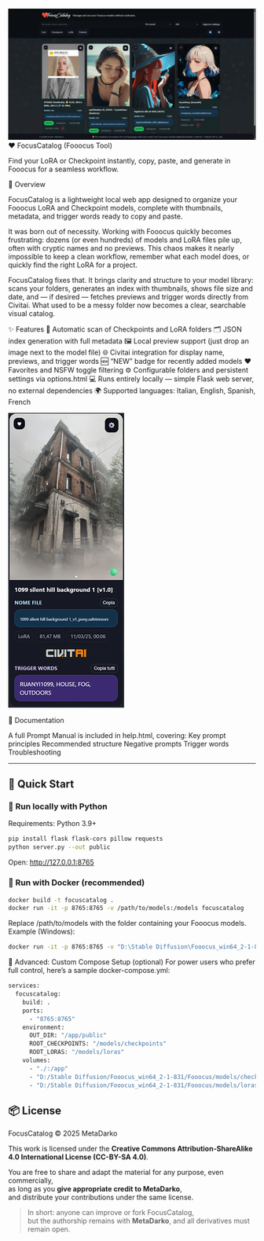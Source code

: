 ![FocusCatalog Screenshot](public/sample1.jpg)
❤️ FocusCatalog (Fooocus Tool)

Find your LoRA or Checkpoint instantly, copy, paste, and generate in Fooocus for a seamless workflow.

🧭 Overview

FocusCatalog is a lightweight local web app designed to organize your Fooocus LoRA and Checkpoint models, complete with thumbnails, metadata, and trigger words ready to copy and paste.

It was born out of necessity.
Working with Fooocus quickly becomes frustrating: dozens (or even hundreds) of models and LoRA files pile up, often with cryptic names and no previews.
This chaos makes it nearly impossible to keep a clean workflow, remember what each model does, or quickly find the right LoRA for a project.

FocusCatalog fixes that.
It brings clarity and structure to your model library: scans your folders, generates an index with thumbnails, shows file size and date, and — if desired — fetches previews and trigger words directly from Civitai.
What used to be a messy folder now becomes a clear, searchable visual catalog.

✨ Features
🧩 Automatic scan of Checkpoints and LoRA folders
🗂️ JSON index generation with full metadata
🖼️ Local preview support (just drop an image next to the model file)
🌐 Civitai integration for display name, previews, and trigger words
🆕 “NEW” badge for recently added models
❤️ Favorites and NSFW toggle filtering
⚙️ Configurable folders and persistent settings via options.html
💻 Runs entirely locally — simple Flask web server, no external dependencies
🌍 Supported languages: Italian, English, Spanish, French

![FocusCatalog Screenshot](public/sample2.png)

📖 Documentation

A full Prompt Manual is included in help.html, covering:
Key prompt principles
Recommended structure
Negative prompts
Trigger words
Troubleshooting

---

## 🚀 Quick Start

### 🧩 Run locally with Python
Requirements: Python 3.9+

```bash
pip install flask flask-cors pillow requests
python server.py --out public
```
Open: http://127.0.0.1:8765

### 🐳 Run with Docker (recommended)
```bash
docker build -t focuscatalog .
docker run -it -p 8765:8765 -v /path/to/models:/models focuscatalog
```
Replace /path/to/models with the folder containing your Fooocus models.
Example (Windows):
```bash
docker run -it -p 8765:8765 -v "D:\Stable Diffusion\Fooocus_win64_2-1-831\Fooocus\models:/models" focuscatalog
```
🧰 Advanced: Custom Compose Setup (optional)
For power users who prefer full control, here’s a sample docker-compose.yml:
```bash
services:
  focuscatalog:
    build: .
    ports:
      - "8765:8765"
    environment:
      OUT_DIR: "/app/public"
      ROOT_CHECKPOINTS: "/models/checkpoints"
      ROOT_LORAS: "/models/loras"
    volumes:
      - "./:/app"
      - "D:/Stable Diffusion/Fooocus_win64_2-1-831/Fooocus/models/checkpoints:/models/checkpoints:ro"
      - "D:/Stable Diffusion/Fooocus_win64_2-1-831/Fooocus/models/loras:/models/loras:ro"
```
## 📦 License

FocusCatalog © 2025 MetaDarko

This work is licensed under the **Creative Commons Attribution-ShareAlike 4.0 International License (CC-BY-SA 4.0)**.

You are free to share and adapt the material for any purpose, even commercially,  
as long as you **give appropriate credit to MetaDarko**,  
and distribute your contributions under the same license.

> In short: anyone can improve or fork FocusCatalog,  
> but the authorship remains with **MetaDarko**, and all derivatives must remain open.

